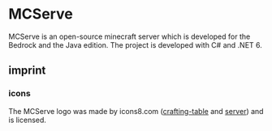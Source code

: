 # MCServe

MCServe is an open-source minecraft server which is developed for the Bedrock and the Java edition. The project is developed with C# and .NET 6.

## imprint

### icons

The MCServe logo was made by icons8.com ([crafting-table](https://icons8.com/icon/eavJBCxsnY8R/crafting-table) and [server](https://icons8.com/icon/Zf6mA5BR1U2Z/server)) and is licensed.
